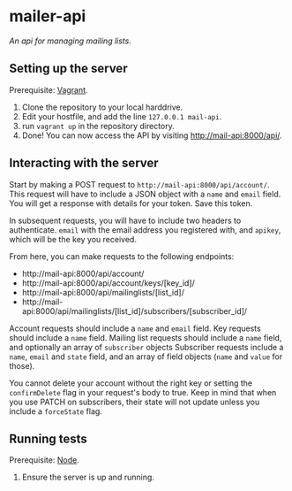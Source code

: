 # mailer-api
*An api for managing mailing lists.*

## Setting up the server
Prerequisite: [Vagrant](http://vagrantup.com/).
1. Clone the repository to your local harddrive.
2. Edit your hostfile, and add the line `127.0.0.1 mail-api`.
3. run `vagrant up` in the repository directory.
4. Done! You can now access the API by visiting [http://mail-api:8000/api/](http://mail-api:8000/api/).

## Interacting with the server
Start by making a POST request to `http://mail-api:8000/api/account/`. This request will have to include a JSON object with a `name` and `email` field. You will get a response with details for your token. Save this token.

In subsequent requests, you will have to include two headers to authenticate. `email` with the email address you registered with, and `apikey`, which will be the key you received.

From here, you can make requests to the following endpoints:
 * http://mail-api:8000/api/account/
 * http://mail-api:8000/api/account/keys/[key_id]/
 * http://mail-api:8000/api/mailinglists/[list_id]/
 * http://mail-api:8000/api/mailinglists/[list_id]/subscribers/[subscriber_id]/

Account requests should include a `name` and `email` field. Key requests should include a `name` field. Mailing list requests should include a `name` field, and optionally an array of `subscriber` objects Subscriber requests include a `name`, `email` and `state` field, and an array of field objects (`name` and `value` for those).

You cannot delete your account without the right key or setting the `confirmDelete` flag in your request's body to true. Keep in mind that when you use PATCH on subscribers, their state will not update unless you include a `forceState` flag.

## Running tests
Prerequisite: [Node](https://nodejs.org/).

1. Ensure the server is up and running.
